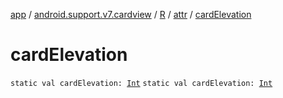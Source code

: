 [app](../../../index.md) / [android.support.v7.cardview](../../index.md) / [R](../index.md) / [attr](index.md) / [cardElevation](./card-elevation.md)

# cardElevation

`static val cardElevation: `[`Int`](https://kotlinlang.org/api/latest/jvm/stdlib/kotlin/-int/index.html)
`static val cardElevation: `[`Int`](https://kotlinlang.org/api/latest/jvm/stdlib/kotlin/-int/index.html)